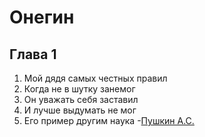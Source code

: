 # Онегин
## Глава 1
1. Мой дядя самых честных правил
2. Когда не в шутку занемог
3. Он уважать себя заставил
4. И лучше выдумать не мог
5. Его пример другим наука
-[Пушкин А.С.](https://ru.wikipedia.org/wiki/%D0%9F%D1%83%D1%88%D0%BA%D0%B8%D0%BD,_%D0%90%D0%BB%D0%B5%D0%BA%D1%81%D0%B0%D0%BD%D0%B4%D1%80_%D0%A1%D0%B5%D1%80%D0%B3%D0%B5%D0%B5%D0%B2%D0%B8%D1%87)

